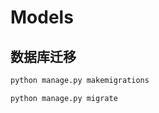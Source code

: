 # Models

## 数据库迁移

``` python
python manage.py makemigrations
```

``` python
python manage.py migrate
```

